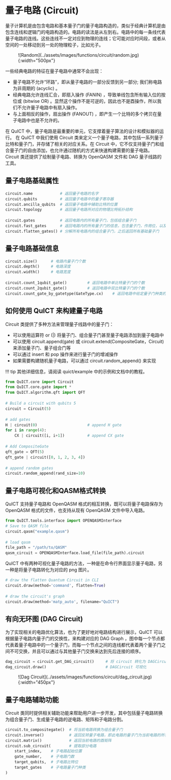 # 量子电路 (Circuit)

量子计算机是由包含电路和基本量子门的量子电路构造的，类似于经典计算机是由包含连线和逻辑门的电路构造的。电路的读法是从左到右。电路中的每一条线代表量子电路的连线。这些连线不一定对应到物理的连线；它可能对应时间段，或者从空间的一处移动到另一处的物理粒子，比如光子。

<figure markdown>
![Random](../assets/images/functions/circuit/random.jpg){:width="500px"}
</figure>

一些经典电路的特征在量子电路中通常不会出现：

- 量子电路不允许“环路”，即从量子电路的一部分反馈到另一部分; 我们称电路为非周期的 (acyclic) 。
- 经典电路允许连线汇合，即扇入操作 (FANIN) ，导致单线包含所有输入位的按位或 (bitwise OR) 。显然这个操作不是可逆的，因此也不是酉操作，所以我们不允许量子电路中有扇入操作。
- 与上面相反的操作，扇出操作 (FANOUT) ，即产生一个比特的多个拷贝在量子电路中也是不允许的。

在 QuICT 中，量子电路是最重要的单元，它支撑着量子算法的设计和模拟器的运行。 在 QuICT 中我们使用 Circuit 类来定义一个量子电路，其中包括一系列量子比特和量子门，并存储了相关的对应关系。在 Circuit 中，它不仅支持量子门和组合量子门的自由添加，也允许通过随机的方式来快速构建需要的量子电路。 Circuit 类还提供了绘制量子电路、转换为 OpenQASM 文件和 DAG 量子线路的工具。


## 量子电路基础属性
```python
circuit.name            # 返回量子电路的名字
circuit.qubits          # 返回量子电路中的量子寄存器
circuit.ancilla_qubits  # 返回量子电路中辅助比特的位置
circuit.topology        # 返回量子电路所对应的物理比特拓扑结构

circuit.gates           # 返回电路内的所有量子门，包括组合量子门
circuit.fast_gates      # 返回电路内的所有量子门的信息，包含量子门，作用位，以及对应门数
circuit.flatten_gates() # 分解所有电路内的组合量子门，之后返回所有基础量子门
```


## 量子电路基础信息
```python
circuit.size()      # 电路内量子门个数
circuit.depth()     # 电路深度
circuit.width()     # 电路宽度

circuit.count_1qubit_gate()         # 返回电路中单比特量子门的个数
circuit.count_2qubit_gate()         # 返回电路中双比特量子门的个数
circuit.count_gate_by_gatetype(GateType.cx)    # 返回电路中给定量子门种类的个数
```


## 如何使用 QuICT 来构建量子电路

Circuit 类提供了多种方法来管理量子线路中的量子门：

- 可以使用运算符 or (|) 将量子门、组合量子门甚至量子电路添加到量子电路中
- 可以使用 circuit.append(gate) 或 circuit.extend(CompositeGate，Circuit) 来添加量子门、量子组合门等
- 可以通过 insert 和 pop 操作来进行量子门的增减操作
- 如果需要构建随机量子电路，可以通过 circuit.random_append() 来实现

!!! tip
    其他详细信息，请阅读 quict/example 中的示例和文档中的教程。

``` python
from QuICT.core import Circuit
from QuICT.core.gate import *
from QuICT.algorithm.qft import QFT

# Build a circuit with qubits 5
circuit = Circuit(5)

# add gates
H | circuit(0)                      # append H gate
for i in range(4):
    CX | circuit([i, i+1])          # append CX gate

# Add CompositeGate
qft_gate = QFT(5)
qft_gate | circuit([0, 1, 2, 3, 4])

# append random gates
circuit.random_append(rand_size=10)
```


## 量子电路可视化和QASM格式转换

QuICT 支持量子电路和 OpenQASM 格式的相互转换，既可以将量子电路保存为 OpenQASM 格式的文件，也支持从现有 OpenQASM 文件中导入电路。
``` python
from QuICT.tools.interface import OPENQASMInterface
# Save to QASM file
circuit.qasm("example.qasm")

# load qasm
file_path = "/path/to/QASM"
qasm_circuit = OPENQASMInterface.load_file(file_path).circuit
```

QuICT 中有两种可视化量子电路的方法，一种是在命令行界面显示量子电路，另一种是将量子电路转化为对应的 png 图片。

```python 
# draw the flatten Quantum Circuit in CLI
circuit.draw(method='command', flatten=True)

# draw the circuit's graph
circuit.draw(method='matp_auto', filename="QuICT")
```


## 有向无环图 (DAG Circuit)

为了实现相关的电路优化算法，也为了更好地对电路结构进行展示，QuICT 可以根据量子电路内量子门的交换性，来构建对应的 DAG Graph ，图中每一个节点都代表着量子电路中的一个量子门，而每一个节点之间的连线都代表着两个量子门之间不可交换，并且可以通过与其他量子门交换来达到先后连接的顺序。

```python
dag_circuit = circuit.get_DAG_circuit()     # 将 circuit 转化为 DAGCircuit
dag_circuit.draw()                          # DAGCircuit 可视化
```

<figure markdown>
![Dag Circuit](../assets/images/functions/circuit/dag_circuit.jpg){:width="450px"}
</figure>


## 量子电路辅助功能

Circuit 类同时提供相关辅助功能来帮助用户进一步开发，其中包括量子电路转换为组合量子门、生成量子电路的逆电路、矩阵和子电路分割。

``` python
circuit.to_compositegate()  # 将当前电路转换为组合量子门
circuit.inverse()           # 返回反转量子电路，即此电路的量子门为当前电路的所有量子的反转门
circuit.matrix()            # 返回当前电路的酉矩阵
circuit.sub_circuit(        # 提取部分电路
    start_index,    # 子电路起始位置
    gate_number,    # 子电路门数
    target_qubits,  # 子电路比特位
    target_gates    # 子电路量子门种类
)
```
